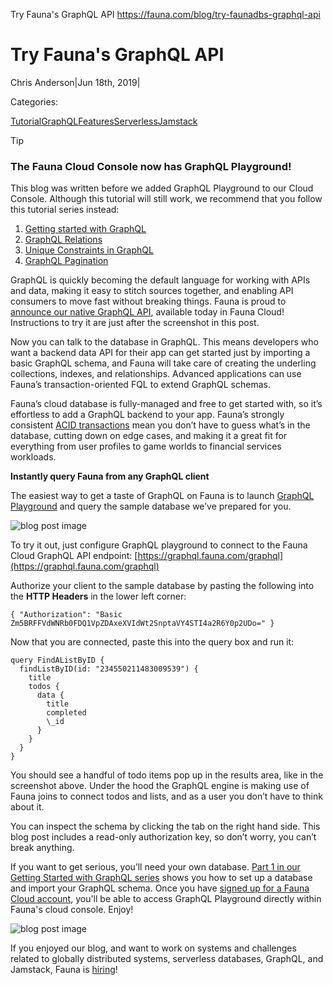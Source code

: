 Try Fauna's GraphQL API
https://fauna.com/blog/try-faunadbs-graphql-api







# Try Fauna's GraphQL API






Chris Anderson|Jun 18th, 2019|






Categories:






[Tutorial](https://fauna.com/blog?category=tutorial)[GraphQL](https://fauna.com/blog?category=graphql)[Features](https://fauna.com/blog?category=features)[Serverless](https://fauna.com/blog?category=serverless)[Jamstack](https://fauna.com/blog?category=jamstack)






Tip






### The Fauna Cloud Console now has GraphQL Playground!






This blog was written before we added GraphQL Playground to our Cloud Console. Although this tutorial will still work, we recommend that you follow this tutorial series instead:






1.  [Getting started with GraphQL](https://docs.fauna.com/fauna/current/graphql)
2.  [GraphQL Relations](https://docs.fauna.com/fauna/current/howto/graphql/relations)
3.  [Unique Constraints in GraphQL](https://docs.fauna.com/fauna/current/howto/graphql/unique)
4.  [GraphQL Pagination](https://docs.fauna.com/fauna/current/howto/graphql/pagination)






GraphQL is quickly becoming the default language for working with APIs and data, making it easy to stitch sources together, and enabling API consumers to move fast without breaking things. Fauna is proud to [announce our native GraphQL API](https://fauna.com/blog/the-worlds-best-serverless-database-now-with-native-graphql), available today in Fauna Cloud! Instructions to try it are just after the screenshot in this post.






Now you can talk to the database in GraphQL. This means developers who want a backend data API for their app can get started just by importing a basic GraphQL schema, and Fauna will take care of creating the underling collections, indexes, and relationships. Advanced applications can use Fauna’s transaction-oriented FQL to extend GraphQL schemas.






Fauna’s cloud database is fully-managed and free to get started with, so it’s effortless to add a GraphQL backend to your app. Fauna’s strongly consistent [ACID transactions](https://fauna.com/blog/faunadbs-official-jepsen-results) mean you don’t have to guess what’s in the database, cutting down on edge cases, and making it a great fit for everything from user profiles to game worlds to financial services workloads.






**Instantly query Fauna from any GraphQL client**






The easiest way to get a taste of GraphQL on Fauna is to launch [GraphQL Playground](https://www.graphqlbin.com/v2/new) and query the sample database we’ve prepared for you.






![blog post image](https://fauna.com//images.ctfassets.net/po4qc9xpmpuh/2EqnEfLTqy2JYDZSTaw1DE/993727c73fd2bf697995bab2442245f6/1828-Screen-Shot-2019-06-07-at-3.47.32-PM.png)






To try it out, just configure GraphQL playground to connect to the Fauna Cloud GraphQL API endpoint: [https://graphql.fauna.com/graphql](https://graphql.fauna.com/graphql)






Authorize your client to the sample database by pasting the following into the **HTTP Headers** in the lower left corner:






```
{ "Authorization": "Basic Zm5BRFFVdWNRb0FDQ1VpZDAxeXVIdWt2SnptaVY4STI4a2R6Y0p2UDo=" }
```






Now that you are connected, paste this into the query box and run it:






```
query FindAListByID {
  findListByID(id: "234550211483009539") {
    title
    todos {
      data { 
        title 
        completed 
        \_id
      }
    }
  }
}
```






You should see a handful of todo items pop up in the results area, like in the screenshot above. Under the hood the GraphQL engine is making use of Fauna joins to connect todos and lists, and as a user you don’t have to think about it.






You can inspect the schema by clicking the tab on the right hand side. This blog post includes a read-only authorization key, so don’t worry, you can’t break anything.






If you want to get serious, you’ll need your own database. [Part 1 in our Getting Started with GraphQL series](https://fauna.com/blog/getting-started-with-graphql-part-1-importing-and-querying-your-schema) shows you how to set up a database and import your GraphQL schema. Once you have [signed up for a Fauna Cloud account](https://dashboard.fauna.com/accounts/register), you'll be able to access GraphQL Playground directly within Fauna's cloud console. Enjoy!






![blog post image](https://fauna.com//images.ctfassets.net/po4qc9xpmpuh/ExVhRt3xtC77eSEMEiWoA/aeb04ff416bed498597f8cba25eb30fb/1830-Screen-Shot-2019-06-17-at-1.57.37-PM.png)






If you enjoyed our blog, and want to work on systems and challenges related to globally distributed systems, serverless databases, GraphQL, and Jamstack, Fauna is [hiring](https://fauna.com/careers)!
